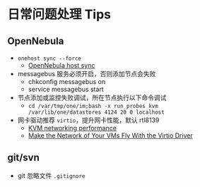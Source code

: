 # 日常问题处理 Tips

## OpenNebula

* `onehost sync --force` 
    * [OpenNebula host sync](http://docs.opennebula.org/4.10/administration/hosts_and_clusters/host_guide.html#sync)
* messagebus 服务必须开启，否则添加节点会失败
    * chkconfig messagebus on
    * service messagebus start
* 节点添加或监控失败调试，所在节点执行以下命令调试
    * `cd /var/tmp/one/im;bash -x run_probes kvm /var/lib/one/datastores 4124 20 0 localhost`
* 网卡驱动推荐 `virtio`，提升网卡性能，默认 rtl8139
    * [KVM networking performance](https://access.redhat.com/documentation/en-US/Red_Hat_Enterprise_Linux/6/html/Virtualization_Administration_Guide/sect-Virtualization-Troubleshooting-KVM_networking_performance.html)
    * [Make the Network of Your VMs Fly With the Virtio Driver](http://www.sebastien-han.fr/blog/2012/07/19/make-the-network-of-your-vms-fly-with-virtio-driver/)

## git/svn

* git 忽略文件 `.gitignore`
